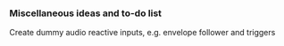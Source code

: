 ### Miscellaneous ideas and to-do list

Create dummy audio reactive inputs, e.g. envelope follower and triggers